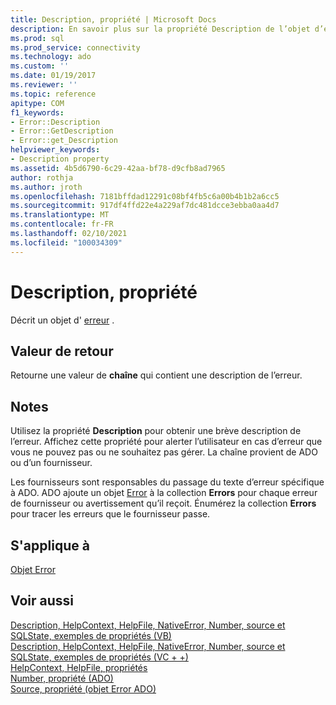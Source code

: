```yaml
---
title: Description, propriété | Microsoft Docs
description: En savoir plus sur la propriété Description de l’objet d’erreur dans ADO qui retourne une valeur de chaîne contenant une description de l’erreur.
ms.prod: sql
ms.prod_service: connectivity
ms.technology: ado
ms.custom: ''
ms.date: 01/19/2017
ms.reviewer: ''
ms.topic: reference
apitype: COM
f1_keywords:
- Error::Description
- Error::GetDescription
- Error::get_Description
helpviewer_keywords:
- Description property
ms.assetid: 4b5d6790-6c29-42aa-bf78-d9cfb8ad7965
author: rothja
ms.author: jroth
ms.openlocfilehash: 7181bffdad12291c08bf4fb5c6a00b4b1b2a6cc5
ms.sourcegitcommit: 917df4ffd22e4a229af7dc481dcce3ebba0aa4d7
ms.translationtype: MT
ms.contentlocale: fr-FR
ms.lasthandoff: 02/10/2021
ms.locfileid: "100034309"
---
```

# <a name="description-property"></a>Description, propriété
Décrit un objet d' [erreur](../../../ado/reference/ado-api/error-object.md) .  
  
## <a name="return-value"></a>Valeur de retour  
 Retourne une valeur de **chaîne** qui contient une description de l’erreur.  
  
## <a name="remarks"></a>Notes  
 Utilisez la propriété **Description** pour obtenir une brève description de l’erreur. Affichez cette propriété pour alerter l’utilisateur en cas d’erreur que vous ne pouvez pas ou ne souhaitez pas gérer. La chaîne provient de ADO ou d’un fournisseur.  
  
 Les fournisseurs sont responsables du passage du texte d’erreur spécifique à ADO. ADO ajoute un objet [Error](../../../ado/reference/ado-api/error-object.md) à la collection **Errors** pour chaque erreur de fournisseur ou avertissement qu’il reçoit. Énumérez la collection **Errors** pour tracer les erreurs que le fournisseur passe.  
  
## <a name="applies-to"></a>S'applique à  
 [Objet Error](../../../ado/reference/ado-api/error-object.md)  
  
## <a name="see-also"></a>Voir aussi  
 [Description, HelpContext, HelpFile, NativeError, Number, source et SQLState, exemples de propriétés (VB)](../../../ado/reference/ado-api/description-helpcontext-helpfile-nativeerror-number-source-example-vb.md)   
 [Description, HelpContext, HelpFile, NativeError, Number, source et SQLState, exemples de propriétés (VC + +)](../../../ado/reference/ado-api/description-helpcontext-helpfile-nativeerror-number-source-example-vc.md)   
 [HelpContext, HelpFile, propriétés](../../../ado/reference/ado-api/helpcontext-helpfile-properties.md)   
 [Number, propriété (ADO)](../../../ado/reference/ado-api/number-property-ado.md)   
 [Source, propriété (objet Error ADO)](../../../ado/reference/ado-api/source-property-ado-error.md)
